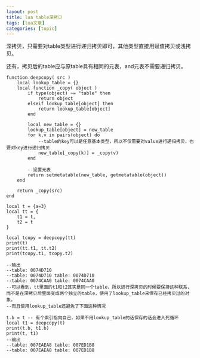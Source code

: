 ```yaml
---
layout: post
title: lua table深拷贝 
tags: [lua文章]
categories: [topic]
---
```

深拷贝，只需要对table类型进行递归拷贝即可，其他类型直接用赋值拷贝或浅拷贝。

还有，拷贝后的table应与原table具有相同的元表，and元表不需要递归拷贝。

    
    
    function deepcopy( src )
    	local lookup_table = {}
    	local function _copy( object )
    		if type(object) ~= "table" then
    			return object
    		elseif lookup_table[object] then
    			return lookup_table[object]
    		end
    
    		local new_table = {}
    		lookup_table[object] = new_table
    		for k,v in pairs(object) do
                --table的key可以是任意基本类型，所以不仅需要对value进行递归拷贝，也要对key进行递归拷贝
    			new_table[_copy(k)] = _copy(v)
    		end
    
            --设置元表
    		return setmetatable(new_table, getmetatable(object))
    	end
    
    	return _copy(src)
    end
    
    local t = {a=3}
    local tt = {
    	t1 = t,
    	t2 = t
    }
    
    local tcopy = deepcopy(tt)
    print(t)
    print(tt.t1, tt.t2)
    print(tcopy.t1, tcopy.t2)
    
    --输出
    --table: 0074D710
    --table: 0074D710 table: 0074D710
    --table: 0074CAA0 table: 0074CAA0
    --可以看到，tt里面的t1和t2其实是同一个table，所以进行深拷贝的时候要保持这种联系，而不是在深拷贝后里面变成两个独立的table，使用了lookup_table来保存已经拷贝过的对象。
    --而且使用lookup_table还避免了下面这种情况
    
    t.b = t -- 有个索引指向自己，如果不用lookup_table的话保存的话会进入死循环
    local t1 = deepcopy(t)
    print(t.b, t1.b)
    print(t, t1)
    --输出
    --table: 007EAEA8 table: 007ED1B8
    --table: 007EAEA8 table: 007ED1B8
